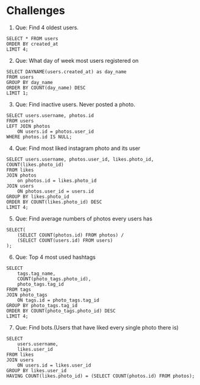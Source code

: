 # Challenges

1. Que: Find 4 oldest users.

```
SELECT * FROM users
ORDER BY created_at
LIMIT 4;
```

2. Que: What day of week most users registered on

```
SELECT DAYNAME(users.created_at) as day_name
FROM users
GROUP BY day_name
ORDER BY COUNT(day_name) DESC
LIMIT 1;
```

3. Que: Find inactive users. Never posted a photo.

```
SELECT users.username, photos.id
FROM users
LEFT JOIN photos
    ON users.id = photos.user_id
WHERE photos.id IS NULL;
```

4. Que: Find most liked instagram photo and its user

```
SELECT users.username, photos.user_id, likes.photo_id,
COUNT(likes.photo_id)
FROM likes
JOIN photos
    on photos.id = likes.photo_id
JOIN users
    ON photos.user_id = users.id
GROUP BY likes.photo_id
ORDER BY COUNT(likes.photo_id) DESC
LIMIT 4;
```

5. Que: Find average numbers of photos every users has

```
SELECT(
    (SELECT COUNT(photos.id) FROM photos) /
    (SELECT COUNT(users.id) FROM users)
);
```

6. Que: Top 4 most used hashtags

```
SELECT
	tags.tag_name,
    COUNT(photo_tags.photo_id),
    photo_tags.tag_id
FROM tags
JOIN photo_tags
    ON tags.id = photo_tags.tag_id
GROUP BY photo_tags.tag_id
ORDER BY COUNT(photo_tags.photo_id) DESC
LIMIT 4;
```

7. Que: Find bots.(Users that have liked every single photo there is)

```
SELECT
	users.username,
    likes.user_id
FROM likes
JOIN users
    ON users.id = likes.user_id
GROUP BY likes.user_id
HAVING COUNT(likes.photo_id) = (SELECT COUNT(photos.id) FROM photos);
```
